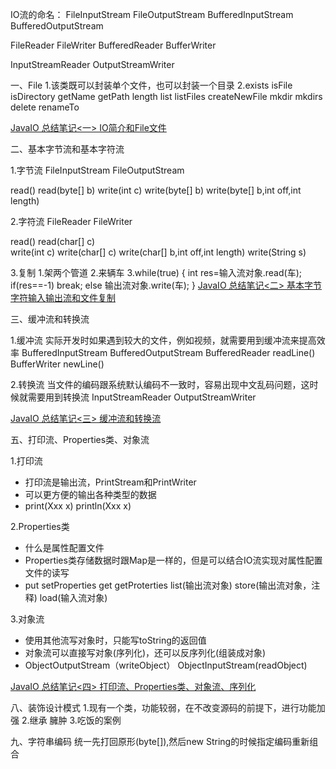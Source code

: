 IO流的命名：
FileInputStream
FileOutputStream
BufferedInputStream
BufferedOutputStream

FileReader
FileWriter
BufferedReader
BufferWriter

InputStreamReader
OutputStreamWriter

一、File
1.该类既可以封装单个文件，也可以封装一个目录
2.exists  isFile isDirectory  getName  getPath  length list  listFiles
  createNewFile  mkdir  mkdirs  delete renameTo  

[JavaIO 总结笔记<一> IO简介和File文件](src\com\afinalstone\file)

二、基本字节流和基本字符流

1.字节流
FileInputStream
FileOutputStream

read()   read(byte[] b)
write(int c)   write(byte[] b)   write(byte[] b,int off,int length)

2.字符流
FileReader
FileWriter

read()  read(char[] c)  
write(int c)  write(char[] c)  write(char[] b,int off,int length)  write(String s)

3.复制
1.架两个管道
2.来辆车
3.while(true)
{
	int res=输入流对象.read(车);
	if(res==-1)
		break;
	else
		输出流对象.write(车);
}
[JavaIO 总结笔记<二> 基本字节字符输入输出流和文件复制](src\com\afinalstone\basestream)

三、缓冲流和转换流

1.缓冲流
实际开发时如果遇到较大的文件，例如视频，就需要用到缓冲流来提高效率
BufferedInputStream
BufferedOutputStream
BufferedReader    readLine()
BufferWriter    newLine()

2.转换流
当文件的编码跟系统默认编码不一致时，容易出现中文乱码问题，这时候就需要用到转换流
InputStreamReader
OutputStreamWriter

[JavaIO 总结笔记<三> 缓冲流和转换流](src\com\afinalstone\buffer)


五、打印流、Properties类、对象流

1.打印流
- 打印流是输出流，PrintStream和PrintWriter
- 可以更方便的输出各种类型的数据
- print(Xxx x) println(Xxx x)

2.Properties类
- 什么是属性配置文件
- Properties类存储数据时跟Map是一样的，但是可以结合IO流实现对属性配置文件的读写
- put  setProperties  get  getProterties  list(输出流对象)  store(输出流对象，注释)  load(输入流对象)

3.对象流
- 使用其他流写对象时，只能写toString的返回值
- 对象流可以直接写对象(序列化)，还可以反序列化(组装成对象)
- ObjectOutputStream（writeObject）    ObjectInputStream(readObject)

[JavaIO 总结笔记<四> 打印流、Properties类、对象流、序列化](src\com\afinalstone\object)


八、装饰设计模式
1.现有一个类，功能较弱，在不改变源码的前提下，进行功能加强
2.继承    臃肿
3.吃饭的案例

九、字符串编码
统一先打回原形(byte[]),然后new String的时候指定编码重新组合


